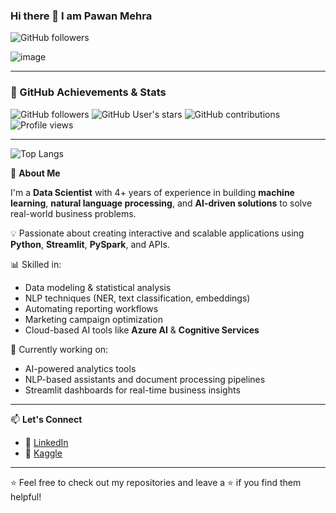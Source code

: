 ### Hi there 👋 I am Pawan Mehra  
![GitHub followers](https://img.shields.io/github/followers/pawanmehra-git?style=social)

![image](https://github.com/Pawan-CEO/Pawan-CEO/assets/61104663/ef10f147-7e06-4680-80c6-b33de7682b83)

---
### 🚀 GitHub Achievements & Stats

![GitHub followers](https://img.shields.io/github/followers/pawanmehra-git?style=social)
![GitHub User's stars](https://img.shields.io/github/stars/pawanmehra-git?style=social)
![GitHub contributions](https://img.shields.io/github/contributions/2024/pawanmehra-git?color=green)
![Profile views](https://komarev.com/ghpvc/?username=pawanmehra-git&label=Profile%20views&color=0e75b6&style=flat)

---

![Top Langs](https://github-readme-stats.vercel.app/api/top-langs/?username=pawanmehra-git&layout=compact&theme=radical)

🚀 **About Me**

I'm a **Data Scientist** with 4+ years of experience in building **machine learning**, **natural language processing**, and **AI-driven solutions** to solve real-world business problems.

💡 Passionate about creating interactive and scalable applications using **Python**, **Streamlit**, **PySpark**, and APIs.

📊 Skilled in:
- Data modeling & statistical analysis
- NLP techniques (NER, text classification, embeddings)
- Automating reporting workflows
- Marketing campaign optimization
- Cloud-based AI tools like **Azure AI** & **Cognitive Services**

🧠 Currently working on:
- AI-powered analytics tools
- NLP-based assistants and document processing pipelines
- Streamlit dashboards for real-time business insights

---

📫 **Let's Connect**

- 💼 [LinkedIn](https://www.linkedin.com/in/pawan-mehra/)
- 🧪 [Kaggle](https://www.kaggle.com/pawanmehra)

---

⭐️ Feel free to check out my repositories and leave a ⭐ if you find them helpful!
